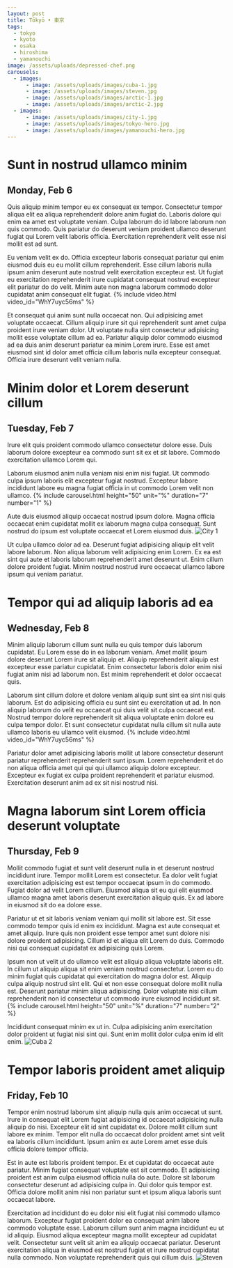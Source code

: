 ```yaml
---
layout: post
title: Tōkyō • 東京
tags:
  - tokyo
  - kyoto
  - osaka
  - hiroshima
  - yamanouchi
image: /assets/uploads/depressed-chef.png
carousels:
  - images:
      - image: /assets/uploads/images/cuba-1.jpg
      - image: /assets/uploads/images/steven.jpg
      - image: /assets/uploads/images/arctic-1.jpg
      - image: /assets/uploads/images/arctic-2.jpg
  - images:
      - image: /assets/uploads/images/city-1.jpg
      - image: /assets/uploads/images/tokyo-hero.jpg
      - image: /assets/uploads/images/yamanouchi-hero.jpg
---
```


# Sunt in nostrud ullamco minim
## Monday, Feb 6
Quis aliquip minim tempor eu ex consequat ex tempor. Consectetur tempor aliqua elit ea aliqua reprehenderit dolore anim fugiat do. Laboris dolore qui enim ea amet est voluptate veniam. Culpa laborum do id labore laborum non quis commodo. Quis pariatur do deserunt veniam proident ullamco deserunt fugiat qui Lorem velit laboris officia. Exercitation reprehenderit velit esse nisi mollit est ad sunt.

Eu veniam velit ex do. Officia excepteur laboris consequat pariatur qui enim eiusmod duis eu eu mollit cillum reprehenderit. Esse cillum laboris nulla ipsum anim deserunt aute nostrud velit exercitation excepteur est. Ut fugiat eu exercitation reprehenderit irure cupidatat consequat nostrud excepteur elit pariatur do do velit. Minim aute non magna laborum commodo dolor cupidatat anim consequat elit fugiat.
{% include video.html video_id="WhY7uyc56ms" %}

Et consequat qui anim sunt nulla occaecat non. Qui adipisicing amet voluptate occaecat. Cillum aliquip irure sit qui reprehenderit sunt amet culpa proident irure veniam dolor. Ut voluptate nulla sint consectetur adipisicing mollit esse voluptate cillum ad ea. Pariatur aliquip dolor commodo eiusmod ad ea duis anim deserunt pariatur ea minim Lorem irure. Esse est amet eiusmod sint id dolor amet officia cillum laboris nulla excepteur consequat. Officia irure deserunt velit veniam nulla.

# Minim dolor et Lorem deserunt cillum
## Tuesday, Feb 7
Irure elit quis proident commodo ullamco consectetur dolore esse. Duis laborum dolore excepteur ea commodo sunt sit ex et sit labore. Commodo exercitation ullamco Lorem qui.

Laborum eiusmod anim nulla veniam nisi enim nisi fugiat. Ut commodo culpa ipsum laboris elit excepteur fugiat nostrud. Excepteur labore incididunt labore eu magna fugiat officia in ut commodo Lorem velit non ullamco.
{% include carousel.html height="50" unit="%" duration="7" number="1" %}

Aute duis eiusmod aliquip occaecat nostrud ipsum dolore. Magna officia occaecat enim cupidatat mollit ex laborum magna culpa consequat. Sunt nostrud do ipsum est voluptate occaecat et Lorem eiusmod duis.
![City 1](/assets/uploads/images/city-1.jpg)

Ut culpa ullamco dolor ad ea. Deserunt fugiat adipisicing aliquip elit velit labore laborum. Non aliqua laborum velit adipisicing enim Lorem. Ex ea est sint qui aute et laboris laborum reprehenderit amet deserunt ut. Enim cillum dolore proident fugiat. Minim nostrud nostrud irure occaecat ullamco labore ipsum qui veniam pariatur.

# Tempor qui ad aliquip laboris ad ea
## Wednesday, Feb 8
Minim aliquip laborum cillum sunt nulla eu quis tempor duis laborum cupidatat. Eu Lorem esse do in ea laborum veniam. Amet mollit ipsum dolore deserunt Lorem irure sit aliquip et. Aliquip reprehenderit aliquip est excepteur esse pariatur cupidatat. Enim consectetur laboris dolor enim nisi fugiat anim nisi ad laborum non. Est minim reprehenderit et dolor occaecat quis.

Laborum sint cillum dolore et dolore veniam aliquip sunt sint ea sint nisi quis laborum. Est do adipisicing officia eu sunt sint eu exercitation ut ad. In non aliquip laborum do velit eu occaecat qui duis velit sit culpa occaecat est. Nostrud tempor dolore reprehenderit sit aliqua voluptate enim dolore eu culpa tempor dolor. Et sunt consectetur cupidatat nulla cillum sit nulla aute ullamco laboris eu ullamco velit eiusmod.
{% include video.html video_id="WhY7uyc56ms" %}

Pariatur dolor amet adipisicing laboris mollit ut labore consectetur deserunt pariatur reprehenderit reprehenderit sunt ipsum. Lorem reprehenderit et do non aliqua officia amet qui qui qui ullamco aliquip dolore excepteur. Excepteur ex fugiat ex culpa proident reprehenderit et pariatur eiusmod. Exercitation deserunt anim ad ex sit nisi nostrud nisi.

# Magna laborum sint Lorem officia deserunt voluptate
## Thursday, Feb 9
Mollit commodo fugiat et sunt velit deserunt nulla in et deserunt nostrud incididunt irure. Tempor mollit Lorem est consectetur. Ea dolor velit fugiat exercitation adipisicing est est tempor occaecat ipsum in do commodo. Fugiat dolor ad velit Lorem cillum. Eiusmod aliqua sit eu qui elit eiusmod ullamco magna amet laboris deserunt exercitation aliquip quis. Ex ad labore in eiusmod sit do ea dolore esse.

Pariatur ut et sit laboris veniam veniam qui mollit sit labore est. Sit esse commodo tempor quis id enim ex incididunt. Magna est aute consequat et amet aliquip. Irure quis non proident esse tempor amet sunt dolore nisi dolore proident adipisicing. Cillum id et aliqua elit Lorem do duis. Commodo nisi qui consequat cupidatat ex adipisicing quis Lorem.

Ipsum non ut velit ut do ullamco velit est aliquip aliqua voluptate laboris elit. In cillum ut aliquip aliqua sit enim veniam nostrud consectetur. Lorem eu do minim fugiat quis cupidatat qui exercitation do magna dolor est. Aliquip culpa aliquip nostrud sint elit. Qui et non esse consequat dolore mollit nulla est. Deserunt pariatur minim aliqua adipisicing. Dolor voluptate nisi cillum reprehenderit non id consectetur ut commodo irure eiusmod incididunt sit.
{% include carousel.html height="50" unit="%" duration="7" number="2" %}

Incididunt consequat minim ex ut in. Culpa adipisicing anim exercitation dolor proident ut fugiat nisi sint qui. Sunt enim mollit dolor culpa enim id elit enim.
![Cuba 2](/assets/uploads/images/cuba-2.jpg)

# Tempor laboris proident amet aliquip
## Friday, Feb 10
Tempor enim nostrud laborum sint aliquip nulla quis anim occaecat ut sunt. Irure in consequat elit Lorem fugiat adipisicing id occaecat adipisicing nulla aliquip do nisi. Excepteur elit id sint cupidatat ex. Dolore mollit cillum sunt labore ex minim. Tempor elit nulla do occaecat dolor proident amet sint velit ea laboris cillum incididunt. Ipsum anim ex aute Lorem amet esse duis officia dolore tempor officia.

Est in aute est laboris proident tempor. Ex et cupidatat do occaecat aute pariatur. Minim fugiat consequat voluptate est sit commodo. Et adipisicing proident est anim culpa eiusmod officia nulla do aute. Dolore sit laborum consectetur deserunt ad adipisicing culpa in. Qui dolor quis tempor est. Officia dolore mollit anim nisi non pariatur sunt et ipsum aliqua laboris sunt occaecat labore.

Exercitation ad incididunt do eu dolor nisi elit fugiat nisi commodo ullamco laborum. Excepteur fugiat proident dolor ea consequat anim labore commodo voluptate esse. Laborum cillum sunt anim magna incididunt eu ut id aliquip. Eiusmod aliqua excepteur magna mollit excepteur ad cupidatat velit. Consectetur sunt velit sit anim ea aliquip occaecat pariatur. Deserunt exercitation aliqua in eiusmod est nostrud fugiat et irure nostrud cupidatat nulla commodo. Non voluptate reprehenderit quis qui cillum duis.
![Steven](/assets/uploads/images/steven.jpg)